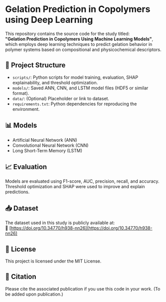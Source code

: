 # Gelation Prediction in Copolymers using Deep Learning

This repository contains the source code for the study titled:  
**"Gelation Prediction in Copolymers Using Machine Learning Models"**, which employs deep learning techniques to predict gelation behavior in polymer systems based on compositional and physicochemical descriptors.

## 📂 Project Structure
- `scripts/`: Python scripts for model training, evaluation, SHAP explainability, and threshold optimization.
- `models/`: Saved ANN, CNN, and LSTM model files (HDF5 or similar format).
- `data/`: (Optional) Placeholder or link to dataset.
- `requirements.txt`: Python dependencies for reproducing the environment.

## 📊 Models
- Artificial Neural Network (ANN)
- Convolutional Neural Network (CNN)
- Long Short-Term Memory (LSTM)

## 📈 Evaluation
Models are evaluated using F1-score, AUC, precision, recall, and accuracy.  
Threshold optimization and SHAP were used to improve and explain predictions.

## 📥 Dataset
The dataset used in this study is publicly available at:  
🔗 [https://doi.org/10.34770/h938-nn26](https://doi.org/10.34770/h938-nn26)

## 📜 License
This project is licensed under the MIT License.

## 🧠 Citation
Please cite the associated publication if you use this code in your work. (To be added upon publication.)

